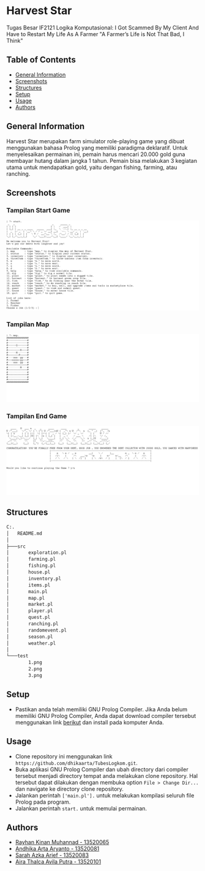 # Harvest Star
Tugas Besar IF2121 Logika Komputasional: I Got Scammed By My Client And Have to Restart My Life As A Farmer "A Farmer’s Life is Not That Bad, I Think"

## Table of Contents
* [General Information](#general-information)
* [Screenshots](#screenshots)
* [Structures](#structures)
* [Setup](#setup)
* [Usage](#usage)
* [Authors](#authors)

## General Information
Harvest Star merupakan farm simulator role-playing game yang dibuat menggunakan bahasa Prolog yang memiliki paradigma deklaratif. Untuk menyelesaikan permainan ini, pemain harus mencari 20.000 gold guna membayar hutang dalam jangka 1 tahun. Pemain bisa melakukan 3 kegiatan utama untuk mendapatkan gold, yaitu dengan fishing, farming, atau ranching.

## Screenshots
### Tampilan Start Game
![Start Game](./test/1.png)
### Tampilan Map
![Map](./test/2.png)
### Tampilan End Game
![End Game](./test/3.png)

## Structures
```bash
C:.
│   README.md
│   
├───src
│       exploration.pl
│       farming.pl
│       fishing.pl
│       house.pl
│       inventory.pl
│       items.pl
│       main.pl
│       map.pl
│       market.pl
│       player.pl
│       quest.pl
│       ranching.pl
│       randomevent.pl
│       season.pl
│       weather.pl
│
└───test
        1.png
        2.png
        3.png
```

## Setup
* Pastikan anda telah memiliki GNU Prolog Compiler. Jika Anda belum memiliki GNU Prolog Compiler, Anda dapat download compiler tersebut menggunakan link [berikut](http://www.gprolog.org/) dan install pada komputer Anda.

## Usage
* Clone repository ini menggunakan link `https://github.com/dhikaarta/TubesLogkom.git`.
* Buka aplikasi GNU Prolog Compiler dan ubah directory dari compiler tersebut menjadi directory tempat anda melakukan clone repository. Hal tersebut dapat dilakukan dengan membuka option `File > Change Dir...` dan navigate ke directory clone repository.
* Jalankan perintah `['main.pl'].` untuk melakukan kompilasi seluruh file Prolog pada program.
* Jalankan perintah `start.` untuk memulai permainan.

## Authors
* [Rayhan Kinan Muhannad - 13520065](https://github.com/rayhankinan)
* [Andhika Arta Aryanto - 13520081](https://github.com/dhikaarta)
* [Sarah Azka Arief - 13520083](https://github.com/azkazkazka)
* [Aira Thalca Avila Putra - 13520101](https://github.com/airathalca)